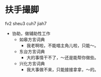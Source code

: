 # 扶手撮脚
fv2 sheu3 cuh7 jiah7
+ 协助，做辅助性工作
  * 如皋方言词典
    - 我老啊啦，不能唱主角儿啦，只能～。
  * 东台方言词典
    - 大的事情干不了，～还是能帮你做些。
  * 兴化方言词典
    - 我大事做不来，只能接接拿拿，～的。
